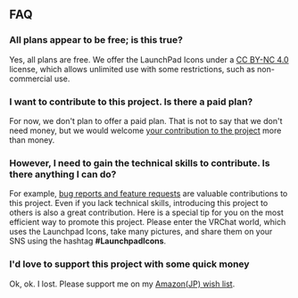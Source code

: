 <!-- markdownlint-disable MD033 MD041 -->

## FAQ

### All plans appear to be free; is this true?

Yes, all plans are free. We offer the
<span translate="no">LaunchPad Icons</span>
under a
[<span translate="no"><abbr>CC</abbr> BY-NC 4.0</span>](https://creativecommons.org/licenses/by-nc/4.0/)
license, which allows unlimited use with some restrictions, such as
non-commercial use.

### I want to contribute to this project. Is there a paid plan?

For now, we don't plan to offer a paid plan. That is not to say that we
don't need money, but we would welcome
[your contribution to the project](https://github.com/kurone-kito/launchpad-icons)
more than money.

### However, I need to gain the technical skills to contribute. Is there anything I can do?

For example,
[bug reports and feature requests](https://github.com/kurone-kito/launchpad-icons/issues)
are valuable contributions to this project. Even if you lack technical
skills, introducing this project to others is also a great contribution.
Here is a special tip for you on the most efficient way to promote this
project. Please enter the VRChat world, which uses the
<span translate="no">Launchpad Icons</span>, take many pictures, and share
them on your SNS using the hashtag
**<span translate="no">#LaunchpadIcons</span>**.

### I'd love to support this project with some quick money

Ok, ok. I lost. Please support me on my
[<span translate="no">Amazon(JP)</span> wish list](https://www.amazon.co.jp/hz/wishlist/ls/27C22EN4MOBL8).
